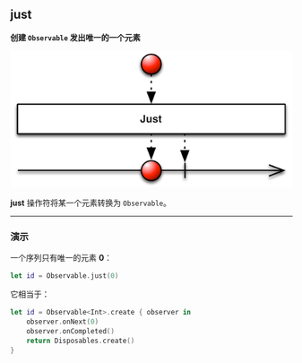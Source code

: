 ## just

**创建 `Observable` 发出唯一的一个元素**

![](/assets/WhichOperator/Operators/just.png)

**just** 操作符将某一个元素转换为 `Observable`。

---

### 演示

一个序列只有唯一的元素 **0**：

```swift
let id = Observable.just(0)
```

它相当于：

```swift
let id = Observable<Int>.create { observer in
    observer.onNext(0)
    observer.onCompleted()
    return Disposables.create()
}
```
